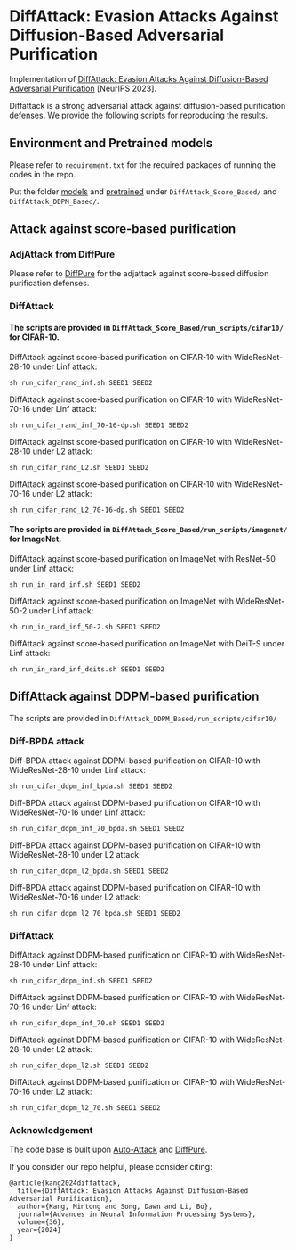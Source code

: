 # DiffAttack: Evasion Attacks Against Diffusion-Based Adversarial Purification

Implementation of [DiffAttack: Evasion Attacks Against Diffusion-Based Adversarial Purification](https://arxiv.org/abs/2311.16124) [NeurIPS 2023].

Diffattack is a strong adversarial attack against diffusion-based purification defenses. We provide the following scripts for reproducing the results.

## Environment and Pretrained models

Please refer to ``requirement.txt`` for the required packages of running the codes in the repo.

Put the folder [models](https://drive.google.com/file/d/1KRfeln9t2C7kKWmi4Q0P_XDYdwTcqjFp/view?usp=sharing) and [pretrained](https://drive.google.com/file/d/1iWHGBBXix2uzoZ4zNYvu_5q91pymAkez/view?usp=sharing) under ``DiffAttack_Score_Based/`` and ``DiffAttack_DDPM_Based/``.

## Attack against score-based purification

### AdjAttack from DiffPure

Please refer to [DiffPure](https://github.com/NVlabs/DiffPure) for the adjattack against score-based diffusion purification defenses.

### DiffAttack

#### The scripts are provided in ``DiffAttack_Score_Based/run_scripts/cifar10/`` for CIFAR-10.

DiffAttack against score-based purification on CIFAR-10 with WideResNet-28-10 under Linf attack:
```commandline
sh run_cifar_rand_inf.sh SEED1 SEED2
```

DiffAttack  against score-based purification on CIFAR-10 with WideResNet-70-16 under Linf attack:

```commandline
sh run_cifar_rand_inf_70-16-dp.sh SEED1 SEED2
```

DiffAttack  against score-based purification on CIFAR-10 with WideResNet-28-10 under L2 attack:

```commandline
sh run_cifar_rand_L2.sh SEED1 SEED2
```

DiffAttack against score-based purification on CIFAR-10 with WideResNet-70-16 under L2 attack:

```commandline
sh run_cifar_rand_L2_70-16-dp.sh SEED1 SEED2
```

#### The scripts are provided in ``DiffAttack_Score_Based/run_scripts/imagenet/`` for ImageNet.

DiffAttack against score-based purification on ImageNet with ResNet-50 under Linf attack:

```commandline
sh run_in_rand_inf.sh SEED1 SEED2
```

DiffAttack against score-based purification on ImageNet with WideResNet-50-2 under Linf attack:

```commandline
sh run_in_rand_inf_50-2.sh SEED1 SEED2
```

DiffAttack against score-based purification on ImageNet with DeiT-S under Linf attack:

```commandline
sh run_in_rand_inf_deits.sh SEED1 SEED2
```

## DiffAttack against DDPM-based purification

The scripts are provided in ``DiffAttack_DDPM_Based/run_scripts/cifar10/``

### Diff-BPDA attack

Diff-BPDA attack against DDPM-based purification on CIFAR-10 with WideResNet-28-10 under Linf attack:
```commandline
sh run_cifar_ddpm_inf_bpda.sh SEED1 SEED2
```

Diff-BPDA attack against DDPM-based purification on CIFAR-10 with WideResNet-70-16 under Linf attack:

```commandline
sh run_cifar_ddpm_inf_70_bpda.sh SEED1 SEED2
```

Diff-BPDA attack against DDPM-based purification on CIFAR-10 with WideResNet-28-10 under L2 attack:

```commandline
sh run_cifar_ddpm_l2_bpda.sh SEED1 SEED2
```

Diff-BPDA attack against DDPM-based purification on CIFAR-10 with WideResNet-70-16 under L2 attack:

```commandline
sh run_cifar_ddpm_l2_70_bpda.sh SEED1 SEED2
```

### DiffAttack

DiffAttack against DDPM-based purification on CIFAR-10 with WideResNet-28-10 under Linf attack:
```commandline
sh run_cifar_ddpm_inf.sh SEED1 SEED2
```

DiffAttack against DDPM-based purification on CIFAR-10 with WideResNet-70-16 under Linf attack:

```commandline
sh run_cifar_ddpm_inf_70.sh SEED1 SEED2
```

DiffAttack against DDPM-based purification on CIFAR-10 with WideResNet-28-10 under L2 attack:

```commandline
sh run_cifar_ddpm_l2.sh SEED1 SEED2
```

DiffAttack against DDPM-based purification on CIFAR-10 with WideResNet-70-16 under L2 attack:

```commandline
sh run_cifar_ddpm_l2_70.sh SEED1 SEED2
```

### Acknowledgement

The code base is built upon [Auto-Attack](https://github.com/fra31/auto-attack) and [DiffPure](https://github.com/NVlabs/DiffPure).

If you consider our repo helpful, please consider citing:
```
@article{kang2024diffattack,
  title={DiffAttack: Evasion Attacks Against Diffusion-Based Adversarial Purification},
  author={Kang, Mintong and Song, Dawn and Li, Bo},
  journal={Advances in Neural Information Processing Systems},
  volume={36},
  year={2024}
}
```